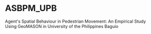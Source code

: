 # ASBPM_UPB
Agent's Spatial Behaviour in Pedestrian Movement: An Empirical Study Using GeoMASON in University of the Philippines Baguio
